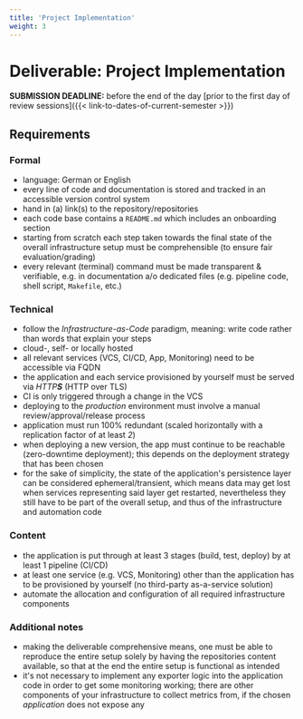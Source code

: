 ```yaml
---
title: 'Project Implementation'
weight: 3
---
```



Deliverable: Project Implementation
===================================


__SUBMISSION DEADLINE:__ before the end of the day [prior to the first day of review sessions]({{< link-to-dates-of-current-semester >}})


## Requirements

### Formal

* language: German or English
* every line of code and documentation is stored and tracked in an accessible version control system
* hand in (a) link(s) to the repository/repositories
* each code base contains a `README.md` which includes an onboarding section
* starting from scratch each step taken towards the final state of the overall infrastructure setup must be
  comprehensible (to ensure fair evaluation/grading)
* every relevant (terminal) command must be made transparent & verifiable, e.g. in documentation a/o dedicated
  files (e.g. pipeline code, shell script, `Makefile`, etc.)


### Technical

* follow the *Infrastructure-as-Code* paradigm, meaning: write code rather than words that explain your steps
* cloud-, self- or locally hosted
* all relevant services (VCS, CI/CD, App, Monitoring) need to be accessible via FQDN
* the application and each service provisioned by yourself must be served via _HTTP**S**_ (HTTP over TLS)
* CI is only triggered through a change in the VCS
* deploying to the *production* environment must involve a manual review/approval/release process
* application must run 100% redundant (scaled horizontally with a replication factor of at least *2*)
* when deploying a new version, the app must continue to be reachable (zero-downtime deployment); this
  depends on the deployment strategy that has been chosen
* for the sake of simplicity, the state of the application's persistence layer can be considered
  ephemeral/transient, which means data may get lost when services representing said layer get restarted,
  nevertheless they still have to be part of the overall setup, and thus of the infrastructure and
  automation code


### Content

* the application is put through at least 3 stages (build, test, deploy) by at least 1 pipeline (CI/CD)
* at least one service (e.g. VCS, Monitoring) other than the application has to be provisioned by yourself (no
  third-party as-a-service solution)
* automate the allocation and configuration of all required infrastructure components


### Additional notes

* making the deliverable comprehensive means, one must be able to reproduce the entire setup solely by having the
  repositories content available, so that at the end the entire setup is functional as intended
* it's not necessary to implement any exporter logic into the application code in order to get some monitoring 
  working; there are other components of your infrastructure to collect metrics from, if the chosen *application*
  does not expose any

